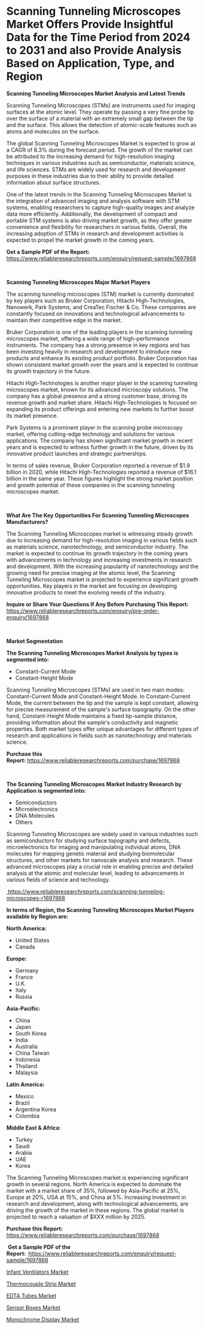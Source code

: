 <p><h1>Scanning Tunneling Microscopes Market Offers Provide Insightful Data for the Time Period from 2024 to 2031 and also Provide Analysis Based on Application, Type, and Region</h1></p><p><strong>Scanning Tunneling Microscopes Market Analysis and Latest Trends</strong></p>
<p><p>Scanning Tunneling Microscopes (STMs) are instruments used for imaging surfaces at the atomic level. They operate by passing a very fine probe tip over the surface of a material with an extremely small gap between the tip and the surface. This allows the detection of atomic-scale features such as atoms and molecules on the surface.</p><p>The global Scanning Tunneling Microscopes Market is expected to grow at a CAGR of 8.3% during the forecast period. The growth of the market can be attributed to the increasing demand for high-resolution imaging techniques in various industries such as semiconductor, materials science, and life sciences. STMs are widely used for research and development purposes in these industries due to their ability to provide detailed information about surface structures.</p><p>One of the latest trends in the Scanning Tunneling Microscopes Market is the integration of advanced imaging and analysis software with STM systems, enabling researchers to capture high-quality images and analyze data more efficiently. Additionally, the development of compact and portable STM systems is also driving market growth, as they offer greater convenience and flexibility for researchers in various fields. Overall, the increasing adoption of STMs in research and development activities is expected to propel the market growth in the coming years.</p></p>
<p><strong>Get a Sample PDF of the Report:&nbsp;</strong> <a href="https://www.reliableresearchreports.com/enquiry/request-sample/1697868">https://www.reliableresearchreports.com/enquiry/request-sample/1697868</a></p>
<p>&nbsp;</p>
<p><strong>Scanning Tunneling Microscopes Major Market Players</strong></p>
<p><p>The scanning tunneling microscopes (STM) market is currently dominated by key players such as Bruker Corporation, Hitachi High-Technologies, Nanowerk, Park Systems, and CreaTec Fischer & Co. These companies are constantly focused on innovations and technological advancements to maintain their competitive edge in the market.</p><p>Bruker Corporation is one of the leading players in the scanning tunneling microscopes market, offering a wide range of high-performance instruments. The company has a strong presence in key regions and has been investing heavily in research and development to introduce new products and enhance its existing product portfolio. Bruker Corporation has shown consistent market growth over the years and is expected to continue its growth trajectory in the future.</p><p>Hitachi High-Technologies is another major player in the scanning tunneling microscopes market, known for its advanced microscopy solutions. The company has a global presence and a strong customer base, driving its revenue growth and market share. Hitachi High-Technologies is focused on expanding its product offerings and entering new markets to further boost its market presence.</p><p>Park Systems is a prominent player in the scanning probe microscopy market, offering cutting-edge technology and solutions for various applications. The company has shown significant market growth in recent years and is expected to witness further growth in the future, driven by its innovative product launches and strategic partnerships.</p><p>In terms of sales revenue, Bruker Corporation reported a revenue of $1.9 billion in 2020, while Hitachi High-Technologies reported a revenue of $16.1 billion in the same year. These figures highlight the strong market position and growth potential of these companies in the scanning tunneling microscopes market.</p></p>
<p>&nbsp;</p>
<p><strong>What Are The Key Opportunities For Scanning Tunneling Microscopes Manufacturers?</strong></p>
<p><p>The Scanning Tunneling Microscopes market is witnessing steady growth due to increasing demand for high-resolution imaging in various fields such as materials science, nanotechnology, and semiconductor industry. The market is expected to continue its growth trajectory in the coming years with advancements in technology and increasing investments in research and development. With the increasing popularity of nanotechnology and the growing need for precise imaging at the atomic level, the Scanning Tunneling Microscopes market is projected to experience significant growth opportunities. Key players in the market are focusing on developing innovative products to meet the evolving needs of the industry.</p></p>
<p><strong>Inquire or Share Your Questions If Any Before Purchasing This Report:</strong> <a href="https://www.reliableresearchreports.com/enquiry/pre-order-enquiry/1697868">https://www.reliableresearchreports.com/enquiry/pre-order-enquiry/1697868</a></p>
<p>&nbsp;</p>
<p><strong>Market Segmentation</strong></p>
<p><strong>The Scanning Tunneling Microscopes Market Analysis by types is segmented into:</strong></p>
<p><ul><li>Constant-Current Mode</li><li>Constant-Height Mode</li></ul></p>
<p><p>Scanning Tunneling Microscopes (STMs) are used in two main modes: Constant-Current Mode and Constant-Height Mode. In Constant-Current Mode, the current between the tip and the sample is kept constant, allowing for precise measurement of the sample's surface topography. On the other hand, Constant-Height Mode maintains a fixed tip-sample distance, providing information about the sample's conductivity and magnetic properties. Both market types offer unique advantages for different types of research and applications in fields such as nanotechnology and materials science.</p></p>
<p><strong>Purchase this Report:&nbsp;</strong><a href="https://www.reliableresearchreports.com/purchase/1697868">https://www.reliableresearchreports.com/purchase/1697868</a></p>
<p>&nbsp;</p>
<p><strong>The Scanning Tunneling Microscopes Market Industry Research by Application is segmented into:</strong></p>
<p><ul><li>Semiconductors</li><li>Microelectronics</li><li>DNA Molecules</li><li>Others</li></ul></p>
<p><p>Scanning Tunneling Microscopes are widely used in various industries such as semiconductors for studying surface topography and defects, microelectronics for imaging and manipulating individual atoms, DNA molecules for mapping genetic material and studying biomolecular structures, and other markets for nanoscale analysis and research. These advanced microscopes play a crucial role in enabling precise and detailed analysis at the atomic and molecular level, leading to advancements in various fields of science and technology.</p></p>
<p><a href="https://www.reliableresearchreports.com/scanning-tunneling-microscopes-r1697868">&nbsp;https://www.reliableresearchreports.com/scanning-tunneling-microscopes-r1697868</a></p>
<p><strong>In terms of Region, the Scanning Tunneling Microscopes Market Players available by Region are:</strong></p>
<p>
    <p> <strong> North America: </strong>
        <ul>
            <li>United States</li>
            <li>Canada</li>
        </ul>
        </p> 
    <p> <strong> Europe: </strong>
        <ul>
            <li>Germany</li>
            <li>France</li>
            <li>U.K.</li>
            <li>Italy</li>
            <li>Russia</li>
        </ul>
        </p> 
    <p> <strong> Asia-Pacific: </strong>
        <ul>
            <li>China</li>
            <li>Japan</li>
            <li>South Korea</li>
            <li>India</li>
            <li>Australia</li>
            <li>China Taiwan</li>
            <li>Indonesia</li>
            <li>Thailand</li>
            <li>Malaysia</li>
        </ul>
        </p> 
    <p> <strong> Latin America: </strong>
        <ul>
            <li>Mexico</li>
            <li>Brazil</li>
            <li>Argentina Korea</li>
            <li>Colombia</li>
        </ul>
        </p> 
    <p> <strong> Middle East & Africa: </strong>
        <ul>
            <li>Turkey</li>
            <li>Saudi</li>
            <li>Arabia</li>
            <li>UAE</li>
            <li>Korea</li>
        </ul>
    </p>
    </p>
<p><p>The Scanning Tunneling Microscopes market is experiencing significant growth in several regions. North America is expected to dominate the market with a market share of 35%, followed by Asia-Pacific at 25%, Europe at 20%, USA at 15%, and China at 5%. Increasing investment in research and development, along with technological advancements, are driving the growth of the market in these regions. The global market is projected to reach a valuation of $XXX million by 2025.</p></p>
<p><strong>Purchase this Report: </strong><a href="https://www.reliableresearchreports.com/purchase/1697868">https://www.reliableresearchreports.com/purchase/1697868</a></p>
<p>&nbsp;<strong>Get a Sample PDF of the Report:&nbsp;&nbsp;</strong><a href="https://www.reliableresearchreports.com/enquiry/request-sample/1697868">https://www.reliableresearchreports.com/enquiry/request-sample/1697868</a></p>
<p><strong></strong></p>
<p><p><a href="https://github.com/sosoelmasry38/Market-Research-Report-List-1/blob/main/infant-ventilators-market.md">Infant Ventilators Market</a></p><p><a href="https://medium.com/@raleciabridges8/thermocouple-strip-industry-analysis-report-its-market-size-share-trends-by-application-region-b5da90c41f1b">Thermocouple Strip Market</a></p><p><a href="https://github.com/bushilahore52/Market-Research-Report-List-1/blob/main/edta-tubes-market.md">EDTA Tubes Market</a></p><p><a href="https://medium.com/@raygrimes99/global-sensor-boxes-market-status-2024-2031-and-forecast-by-region-product-end-use-768ac6392fa9">Sensor Boxes Market</a></p><p><a href="https://medium.com/@eloisadavis25/global-monochrome-display-market-size-share-analysis-by-product-type-by-application-by-region-0b3847f1b3c0">Monochrome Display Market</a></p></p>